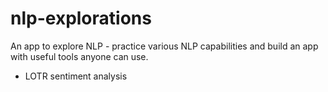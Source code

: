 # nlp-explorations
An app to explore NLP - practice various NLP capabilities and build an app with useful tools anyone can use.

* LOTR sentiment analysis
